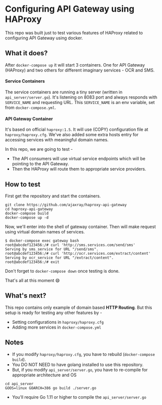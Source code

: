 Configuring API Gateway using HAProxy 
=================================

This repo was built just to test various features of HAProxy 
related to configuring API Gateway using docker.

What it does?
-----------------
After `docker-compose up` it will start 3 containers.
One for API Gateway (HAProxy) and two others for different imaginary services - OCR and SMS.

#### Service Containers
The service containers are running a tiny server (written in `api_server/server.go`).
It's listening on 8083 port and always responds with `SERVICE_NAME` and requesting URL.
This `SERVICE_NAME` is an env variable, set from `docker-compose.yml`.     

#### API Gateway Container 
It's based on official `haproxy:1.5`. 
It will use (COPY) configuration file at `haproxy/haproxy.cfg`.
We've also added some extra hosts entry for accessing services with meaningful domain names.  

In this repo, we are going to test -
- The API consumers will use virtual service endpoints which will be pointing to the API Gateway. 
- Then the HAProxy will route them to appropriate service providers. 

How to test
--------------------
First get the repository and start the containers.
```shell script
git clone https://github.com/ajaxray/haproxy-api-gateway
cd haproxy-api-gateway
docker-compose build
docker-compose up -d
```

Now, we'll enter into the shell of gateway container. 
Then will make request using virtual domain names of services.
```shell script
$ docker-compose exec gateway bash
root@abcdef123456:/# curl 'http://sms.services.com/send/sms'
Serving by sms_service for URL "/send/sms".
root@abcdef123456:/# curl 'http://ocr.services.com/extract/content'
Serving by ocr_service for URL "/extract/content".
root@abcdef123456:/# exit
```
Don't forget to `docker-compose down` once testing is done.

That's all at this moment :smile:  
 
What's next?
--------------------
This repo contains only example of domain based **HTTP Routing**. 
But this setup is ready for testing any other features by - 
- Setting configurations in `haproxy/haproxy.cfg`
- Adding more services in `docker-compose.yml`   

Notes
-----
- If you modify `haproxy/haproxy.cfg`, you have to rebuild (`docker-compose build`).
- You DO NOT NEED to have golang installed to use this repository.
- But, if you modify `api_server/server.go`, you have to re-compile for appropriate architecture and OS
```shell script
cd api_server
GOOS=linux GOARCH=386 go build ./server.go
```
- You'll require Go 1.11 or higher to compile the `api_server/server.go`
 